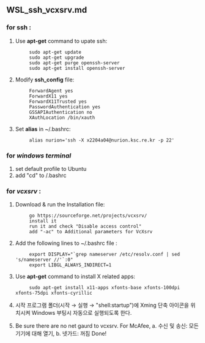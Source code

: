 ## WSL_ssh_vcxsrv.md

### for __ssh__ :
1. Use __apt-get__ command to upate ssh:

            sudo apt-get update
            sudo apt-get upgrade
            sudo apt-get purge openssh-server
            sudo apt-get install openssh-server

2. Modify __ssh_config__ file:

            ForwardAgent yes
            ForwardX11 yes
            ForwardX11Trusted yes
            PasswordAuthentication yes
            GSSAPIAuthentication no
            XAuthLocation /bin/xauth
            
3. Set __alias__ in ~/.bashrc:

            alias nurion='ssh -X x2204a04@nurion.ksc.re.kr -p 22'

### for ___windows terminal___
1. set default profile to Ubuntu
2. add "cd" to /.bashrc

### for ___vcxsrv___ :
1. Download & run the Installation file:

            go https://sourceforge.net/projects/vcxsrv/
            install it
            run it and check "Disable access control"
            add "-ac" to Additional parameters for VcXsrv

2. Add the following lines to ~/.bashrc file : 

            export DISPLAY="`grep nameserver /etc/resolv.conf | sed 's/nameserver //'`:0"
            export LIBGL_ALWAYS_INDIRECT=1

3. Use __apt-get__ command to install X related apps:

            sudo apt-get install x11-apps xfonts-base xfonts-100dpi xfonts-75dpi xfonts-cyrillic
            
4. 시작 프로그램 폴더(시작 → 실행 → "shell:startup")에 Xming 단축 아이콘을 위치시켜 Windows 부팅시 자동으로 실행되도록 한다.

5. Be sure there are no net gaurd to vcxsrv. For McAfee, a. 수신 및 송신: 모든 기기에 대해 열기, b. 넷가드: 꺼짐 
Done!

